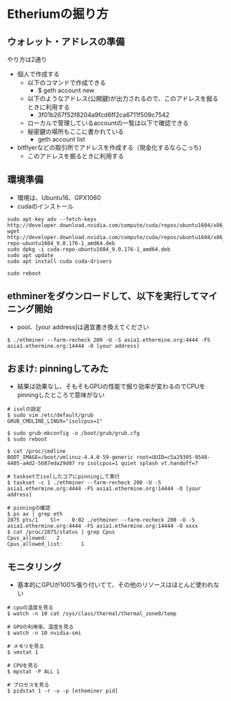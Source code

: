 # Etheriumの掘り方


## ウォレット・アドレスの準備
やり方は2通り
* 個人で作成する
    * 以下のコマンドで作成できる
        * $ geth account new
    * 以下のようなアドレス(公開鍵)が出力されるので、このアドレスを掘るときに利用する
        * 3f01b267f52f8204a9fcd6ff2ca6711f509c7542
    * ローカルで管理しているaccountの一覧は以下で確認できる
    * 秘密鍵の場所もここに書かれている
        * geth account list
* bitflyerなどの取引所でアドレスを作成する（現金化するならこっち)
    * このアドレスを掘るときに利用する


## 環境準備
* 環境は、Ubuntu16、GPX1060
* cudaのインストール
```
sudo apt-key adv --fetch-keys http://developer.download.nvidia.com/compute/cuda/repos/ubuntu1604/x86_64/7fa2af80.pub
wget http://developer.download.nvidia.com/compute/cuda/repos/ubuntu1604/x86_64/cuda-repo-ubuntu1604_9.0.176-1_amd64.deb
sudo dpkg -i cuda-repo-ubuntu1604_9.0.176-1_amd64.deb
sudo apt update
sudo apt install cuda cuda-drivers

sudo reboot
```

## ethminerをダウンロードして、以下を実行してマイニング開始
* pool、[your address]は適宜書き換えてください
```
$ ./ethminer --farm-recheck 200 -U -S asia1.ethermine.org:4444 -FS asia1.ethermine.org:14444 -O [your address]
```


## おまけ: pinningしてみた
* 結果は効果なし、そもそもGPUの性能で掘り効率が変わるのでCPUをpinningしたところで意味がない
```
# isolの設定
$ sudo vim /etc/default/grub
GRUB_CMDLINE_LINUX="isolcpus=1"

$ sudo grub-mkconfig -o /boot/grub/grub.cfg
$ sudo reboot

$ cat /proc/cmdline
BOOT_IMAGE=/boot/vmlinuz-4.4.0-59-generic root=UUID=c5a29305-9548-4405-a4d2-5687eda29d87 ro isolcpus=1 quiet splash vt.handoff=7

# tasksetでisolしたコアにpinningして実行
$ taskset -c 1 ./ethminer --farm-recheck 200 -U -S asia1.ethermine.org:4444 -FS asia1.ethermine.org:14444 -O [your address]

# pinningの確認
$ ps ax | grep eth
2875 pts/1    Sl+    0:02 ./ethminer --farm-recheck 200 -U -S asia1.ethermine.org:4444 -FS asia1.ethermine.org:14444 -O xxxx
$ cat /proc/2875/status | grep Cpus
Cpus_allowed:   2
Cpus_allowed_list:      1
```


## モニタリング
* 基本的にGPUが100%張り付いてて、その他のリソースはほとんど使われない
```
# cpuの温度を見る
$ watch -n 10 cat /sys/class/thermal/thermal_zone0/temp

# GPUの利用率、温度を見る
$ watch -n 10 nvidia-smi

# メモリを見る
$ vmstat 1

# CPUを見る
$ mpstat -P ALL 1

# プロセスを見る
$ pidstat 1 -r -u -p [etheminer pid]
```
